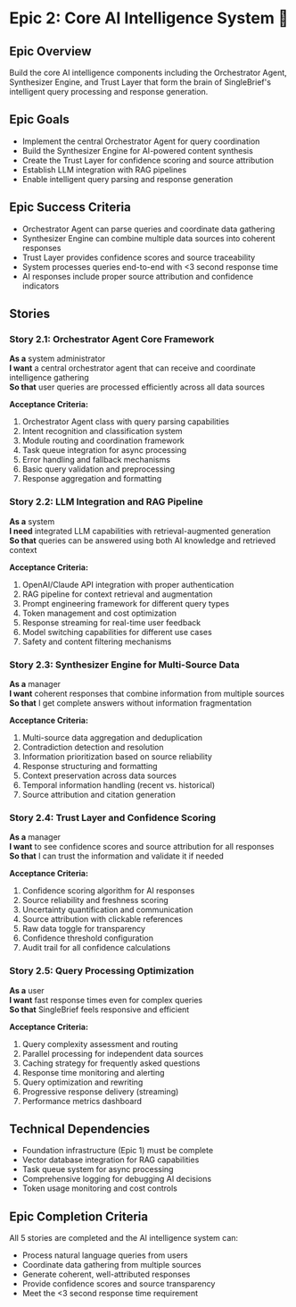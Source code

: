 # Epic 2: Core AI Intelligence System 🧠

## Epic Overview
Build the core AI intelligence components including the Orchestrator Agent, Synthesizer Engine, and Trust Layer that form the brain of SingleBrief's intelligent query processing and response generation.

## Epic Goals
- Implement the central Orchestrator Agent for query coordination
- Build the Synthesizer Engine for AI-powered content synthesis
- Create the Trust Layer for confidence scoring and source attribution
- Establish LLM integration with RAG pipelines
- Enable intelligent query parsing and response generation

## Epic Success Criteria
- Orchestrator Agent can parse queries and coordinate data gathering
- Synthesizer Engine can combine multiple data sources into coherent responses
- Trust Layer provides confidence scores and source traceability
- System processes queries end-to-end with <3 second response time
- AI responses include proper source attribution and confidence indicators

## Stories

### Story 2.1: Orchestrator Agent Core Framework
**As a** system administrator  
**I want** a central orchestrator agent that can receive and coordinate intelligence gathering  
**So that** user queries are processed efficiently across all data sources

**Acceptance Criteria:**
1. Orchestrator Agent class with query parsing capabilities
2. Intent recognition and classification system
3. Module routing and coordination framework
4. Task queue integration for async processing
5. Error handling and fallback mechanisms
6. Basic query validation and preprocessing
7. Response aggregation and formatting

### Story 2.2: LLM Integration and RAG Pipeline
**As a** system  
**I need** integrated LLM capabilities with retrieval-augmented generation  
**So that** queries can be answered using both AI knowledge and retrieved context

**Acceptance Criteria:**
1. OpenAI/Claude API integration with proper authentication
2. RAG pipeline for context retrieval and augmentation
3. Prompt engineering framework for different query types
4. Token management and cost optimization
5. Response streaming for real-time user feedback
6. Model switching capabilities for different use cases
7. Safety and content filtering mechanisms

### Story 2.3: Synthesizer Engine for Multi-Source Data
**As a** manager  
**I want** coherent responses that combine information from multiple sources  
**So that** I get complete answers without information fragmentation

**Acceptance Criteria:**
1. Multi-source data aggregation and deduplication
2. Contradiction detection and resolution
3. Information prioritization based on source reliability
4. Response structuring and formatting
5. Context preservation across data sources
6. Temporal information handling (recent vs. historical)
7. Source attribution and citation generation

### Story 2.4: Trust Layer and Confidence Scoring
**As a** manager  
**I want** to see confidence scores and source attribution for all responses  
**So that** I can trust the information and validate it if needed

**Acceptance Criteria:**
1. Confidence scoring algorithm for AI responses
2. Source reliability and freshness scoring
3. Uncertainty quantification and communication
4. Source attribution with clickable references
5. Raw data toggle for transparency
6. Confidence threshold configuration
7. Audit trail for all confidence calculations

### Story 2.5: Query Processing Optimization
**As a** user  
**I want** fast response times even for complex queries  
**So that** SingleBrief feels responsive and efficient

**Acceptance Criteria:**
1. Query complexity assessment and routing
2. Parallel processing for independent data sources
3. Caching strategy for frequently asked questions
4. Response time monitoring and alerting
5. Query optimization and rewriting
6. Progressive response delivery (streaming)
7. Performance metrics dashboard

## Technical Dependencies
- Foundation infrastructure (Epic 1) must be complete
- Vector database integration for RAG capabilities
- Task queue system for async processing
- Comprehensive logging for debugging AI decisions
- Token usage monitoring and cost controls

## Epic Completion Criteria
All 5 stories are completed and the AI intelligence system can:
- Process natural language queries from users
- Coordinate data gathering from multiple sources
- Generate coherent, well-attributed responses
- Provide confidence scores and source transparency
- Meet the <3 second response time requirement